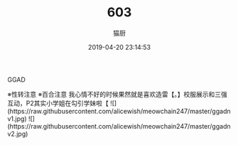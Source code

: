 ﻿---
layout: post
title: 603
date: 2019-04-20 23:14:53
updated: 2019-04-20 23:14:53
comments: true
categories: [Photo]
tags: [ggad, 格邓, 神奇动物在哪里]
author: "猫厨"
description: ""
toc: true
---

<p>GGAD</p> 
※性转注意
※百合注意
我心情不好的时候果然就是喜欢造雷【。】校服展示和三强互动，P2其实小学姐在勾引学妹啦【 
![](https://raw.githubusercontent.com/alicewish/meowchain247/master/ggadnv1.jpg)
![](https://raw.githubusercontent.com/alicewish/meowchain247/master/ggadnv2.jpg)

<!-- more -->  
